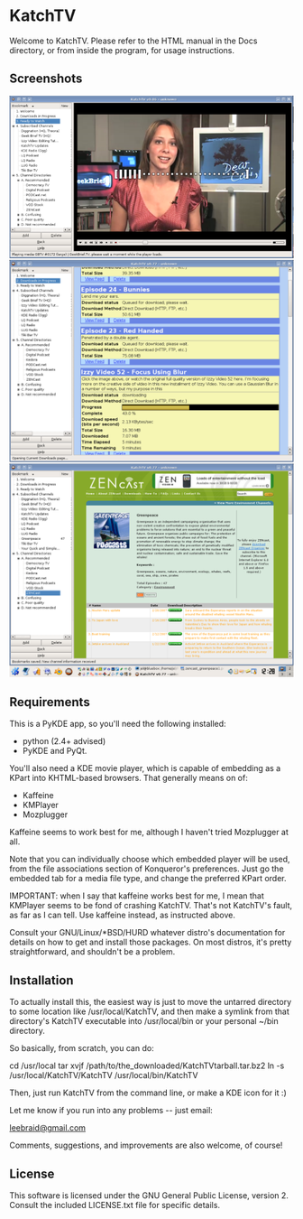 KatchTV
=======

Welcome to KatchTV.  Please refer to the HTML manual in the Docs directory,
or from inside the program, for usage instructions.


Screenshots
-----------

![Screenshot of KatchTV showing its video playback](/Docs/screenshots/geekbrief.png?raw=true "Video playback in KatchTV")
![Screenshot of KatchTV showing its multi-threaded, multi-protocol downloading](/Docs/screenshots/downloads.png?raw=true "Multi-threaded, multi-protocol downloading in KatchTV")
![Screenshot of KatchTV showing directory browsing](/Docs/screenshots/zencast.png?raw=true "Browsing a directory of webcasts in KatchTV")

Requirements
------------

This is a PyKDE app, so you'll need the following installed:

 * python (2.4+ advised)
 * PyKDE and PyQt.

You'll also need a KDE movie player, which is capable of embedding as a KPart
into KHTML-based browsers.  That generally means on of:

 * Kaffeine
 * KMPlayer
 * Mozplugger

Kaffeine seems to work best for me, although I haven't tried Mozplugger at all.

Note that you can individually choose which embedded player will be used,
from the file associations section of Konqueror's preferences.  Just go the
embedded tab for a media file type, and change the preferred KPart order.

IMPORTANT: when I say that kaffeine works best for me, I mean that KMPlayer
seems to be fond of crashing KatchTV.  That's not KatchTV's fault, as far as
I can tell.  Use kaffeine instead, as instructed above.


Consult your GNU/Linux/*BSD/HURD whatever distro's documentation for
details on how to get and install those packages.  On most distros,
it's pretty straightforward, and shouldn't be a problem.



Installation
------------

To actually install this, the easiest way is just to move the untarred directory
to some location like /usr/local/KatchTV, and then make a symlink from that
directory's KatchTV executable into /usr/local/bin or your personal ~/bin
directory.

So basically, from scratch, you can do:

   cd /usr/local
   tar xvjf /path/to/the_downloaded/KatchTVtarball.tar.bz2
   ln -s /usr/local/KatchTV/KatchTV /usr/local/bin/KatchTV

Then, just run KatchTV from the command line, or make a KDE icon for it :)

Let me know if you run into any problems -- just email:

 leebraid@gmail.com

Comments, suggestions, and improvements are also welcome, of course!


License
-------

This software is licensed under the GNU General Public License, version 2.
Consult the included LICENSE.txt file for specific details.

